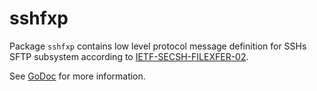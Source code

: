 # sshfxp

Package `sshfxp` contains low level protocol message definition for SSHs SFTP
subsystem according to [IETF-SECSH-FILEXFER-02](https://filezilla-project.org/specs/draft-ietf-secsh-filexfer-02.txt).

See [GoDoc](https://godoc.org/github.com/nethack42/go-sftp/sshfxp) for more
information.

